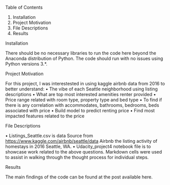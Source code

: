 Table of Contents
1.	Installation
2.	Project Motivation
3.	File Descriptions
4.	Results

Installation

There should be no necessary libraries to run the code here beyond the Anaconda distribution of Python. The code should run with no issues using Python versions 3.*.

Project Motivation

For this project, I was interestested in using kaggle airbnb data from 2016 to better understand: • The vibe of each Seattle neighborhood using listing descriptions
• What are top most interested amenities renter provided
• Price range related with room type, property type and bed type
• To find if there is any correlation with accommodates, bathrooms, bedrooms, beds associated with price
• Build model to predict renting price
• Find most impacted features related to the price

File Descriptions

• Listings_Seattle.csv is data Source from https://www.kaggle.com/airbnb/seattle/data Airbnb the listing activity of homestays in 2016 Seattle, WA.
• Udacity_project4 notebook file is to showcase work related to the above questions. Markdown cells were used to assist in walking through the thought process for individual steps.

Results

The main findings of the code can be found at the post available here.
